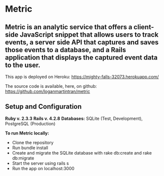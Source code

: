 # Metric

## Metric is an analytic service that offers a client-side JavaScript snippet that allows users to track events, a server side API that captures and saves those events to a database, and a Rails application that displays the captured event data to the user.

This app is deployed on Heroku: https://mighty-falls-32073.herokuapp.com/

The source code is available, here, on github: https://github.com/loganmartintran/metric

## Setup and Configuration
**Ruby v. 2.3.3**
**Rails v. 4.2.8**
**Databases:** SQLite (Test, Development), PostgreSQL (Production)

**To run Metric locally:**
- Clone the repository
- Run bundle install
- Create and migrate the SQLite database with rake db:create and rake db:migrate
- Start the server using rails s
- Run the app on localhost:3000
